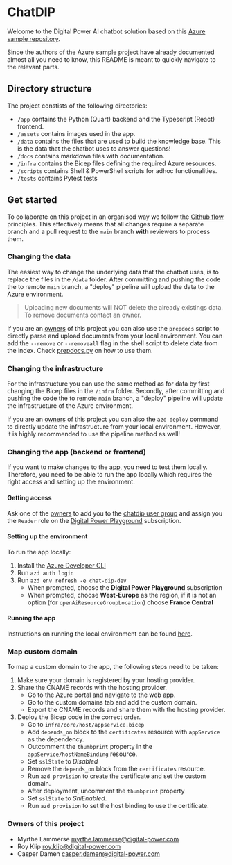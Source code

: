 # ChatDIP
Welcome to the Digital Power AI chatbot solution based on this [Azure sample repository](https://github.com/Azure-Samples/azure-search-openai-demo).

Since the authors of the Azure sample project have already documented almost all you need to know, this README is meant to quickly navigate to the relevant parts.

## Directory structure
The project constists of the following directories:
- `/app` contains the Python (Quart) backend and the Typescript (React) frontend.
- `/assets` contains images used in the app.
- `/data` contains the files that are used to build the knowledge base. This is the data that the chatbot uses to answer questions!
- `/docs` contains markdown files with documentation.
- `/infra` contains the Bicep files defining the required Azure resources.
- `/scripts` contains Shell & PowerShell scripts for adhoc functionalities.
- `/tests` contains Pytest tests

## Get started
To collaborate on this project in an organised way we follow the [Github flow](https://docs.github.com/en/get-started/using-github/github-flow) principles. This effectively means that all changes require a separate branch and a pull request to the `main` branch **with** reviewers to process them.

### Changing the data
The easiest way to change the underlying data that the chatbot uses, is to replace the files in the `/data` folder. After committing and pushing the code the to remote `main` branch, a "deploy" pipeline will upload the data to the Azure environment.

> Uploading new documents will NOT delete the already existings data. To remove documents contact an owner.

If you are an [owners](/dip-README.md#owners-of-this-project) of this project you can also use the `prepdocs` script to directly parse and upload documents from your local environment. You can add the `--remove` or `--removeall` flag in the shell script to delete data from the index. Check [prepdocs.py](/scripts/prepdocs.py) on how to use them.

### Changing the infrastructure
For the infrastructure you can use the same method as for data by first changing the Bicep files in the `/infra` folder. Secondly, after committing and pushing the code the to remote `main` branch, a "deploy" pipeline will update the infrastructure of the Azure environment.

If you are an [owners](/dip-README.md#owners-of-this-project) of this project you can also the `azd deploy` command to directly update the infrastructure from your local environment. However, it is highly recommended to use the pipeline method as well!

### Changing the app (backend or frontend)
If you want to make changes to the app, you need to test them locally. Therefore, you need to be able to run the app locally which requires the right access and setting up the environment.

#### Getting access
Ask one of the [owners](/dip-README.md#owners-of-this-project) to add you to the [chatdip user group](https://portal.azure.com/#view/Microsoft_AAD_IAM/GroupDetailsMenuBlade/~/Overview/groupId/d00eb3be-cd9c-4a27-be65-5b4fb6918231) and assign you the `Reader` role on the [Digital Power Playground](https://portal.azure.com/#@digital-power.com/resource/subscriptions/ef0661c5-0e9a-4467-ba85-e57a8816570d) subscription.

#### Setting up the environment
To run the app locally:
1. Install the [Azure Developer CLI](https://learn.microsoft.com/en-us/azure/developer/azure-developer-cli/install-azd)
1. Run `azd auth login`
1. Run `azd env refresh -e chat-dip-dev`
    - When prompted, choose the **Digital Power Playground** subscription
    - When prompted, choose **West-Europe** as the region, if it is not an option (for `openAiResourceGroupLocation`) choose **France Central**

#### Running the app
Instructions on running the local environment can be found [here](docs/localdev.md).

### Map custom domain
To map a custom domain to the app, the following steps need to be taken:

1. Make sure your domain is registered by your hosting provider.
2. Share the CNAME records with the hosting provider.
    - Go to the Azure portal and navigate to the web app.
    - Go to the custom domains tab and add the custom domain.
    - Export the CNAME records and share them with the hosting provider.
3. Deploy the Bicep code in the correct order.
    - Go to `infra/core/host/appservice.bicep`
    - Add `depends_on` block to the `certificates` resource with `appService` as the dependency.
    - Outcomment the `thumbprint` property in the `appService/hostNameBinding` resource.
    - Set `sslState` to *Disabled*
    - Remove the `depends_on` block from the `certificates` resource.
    - Run `azd provision` to create the certificate and set the custom domain.
    - After deployment, uncomment the `thumbprint` property
    - Set `sslState` to *SniEnabled*.
    - Run `azd provision` to set the host binding to use the certificate.


### Owners of this project
- Myrthe Lammerse [myrthe.lammerse@digital-power.com](mailto:myrthe.lammerse@digital-power.com)
- Roy Klip [roy.klip@digital-power.com](mailto:myrthe.lammerse@digital-power.com)
- Casper Damen [casper.damen@digital-power.com](mailto:casper.damen@digital-power.com)
